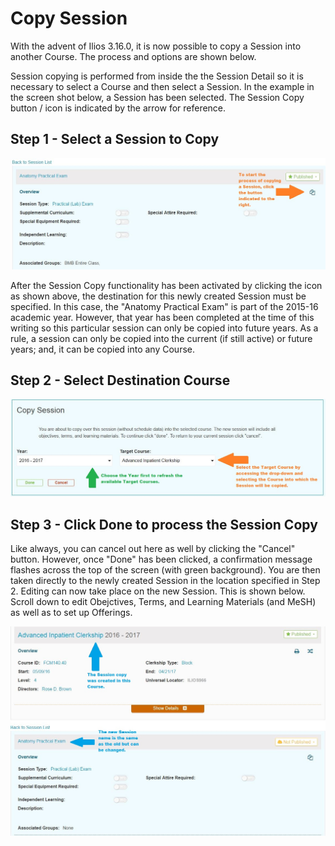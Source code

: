 # Copy Session

With the advent of Ilios 3.16.0, it is now possible to copy a Session into another Course. The process and options are shown below.

Session copying is performed from inside the the Session Detail so it is necessary to select a Course and then select a Session. In the example in the screen shot below, a Session has been selected. The Session Copy button / icon is indicated by the arrow for reference.

## Step 1 - Select a Session to Copy

![](../../.gitbook/assets/session_copy_1.jpg)

After the Session Copy functionality has been activated by clicking the icon as shown above, the destination for this newly created Session must be specified. In this case, the "Anatomy Practical Exam" is part of the 2015-16 academic year. However, that year has been completed at the time of this writing so this particular session can only be copied into future years. As a rule, a session can only be copied into the current \(if still active\) or future years; and, it can be copied into any Course.

## Step 2 - Select Destination Course

![](../../.gitbook/assets/session_copy_2.jpg)

## Step 3 - Click Done to process the Session Copy

Like always, you can cancel out here as well by clicking the "Cancel" button. However, once "Done" has been clicked, a confirmation message flashes across the top of the screen \(with green background\). You are then taken directly to the newly created Session in the location specified in Step 2. Editing can now take place on the new Session. This is shown below. Scroll down to edit Obejctives, Terms, and Learning Materials \(and MeSH\) as well as to set up Offerings.

![](../../.gitbook/assets/session_copy_3.jpg)

